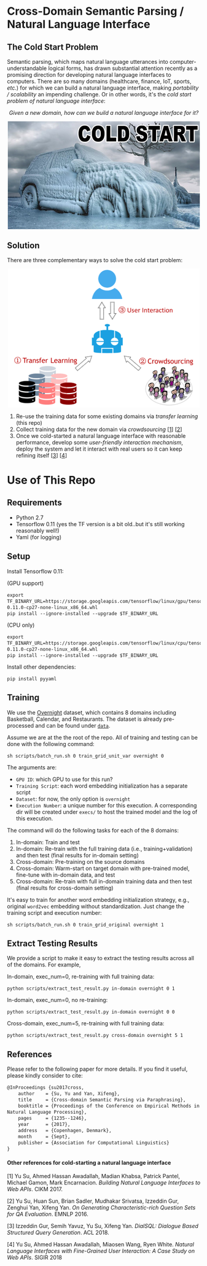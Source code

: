 # Cross-Domain Semantic Parsing / Natural Language Interface

## The Cold Start Problem
Semantic parsing, which maps natural language utterances into computer-understandable logical forms, has drawn substantial attention recently as a promising direction for developing natural language interfaces to computers. There are so many domains (healthcare, finance, IoT, sports, *etc.*) for which we can build a natural language interface, making *portability / scalability* an impending challenge. Or in other words, it's the *cold start problem of natural language interface*: 

<p align="center"><i>Given a new domain, how can we build a natural language interface for it?</i></p>

<p align="center">
<img align="center" src="misc/cold_start.jpg" alt="Cold Start Problem" width="500px"/>
</p>

## Solution

There are three complementary ways to solve the cold start problem:

<p align="center">
<img align="center" src="misc/cold_start_nli.png" alt="Cold Start Solution" width="500px"/>
</p>

1. Re-use the training data for some existing domains via *transfer learning* (this repo)
2. Collect training data for the new domain via *crowdsourcing* [[1](#reference1)] [[2](#reference2)]
3. Once we cold-started a natural language interface with reasonable performance, develop some *user-friendly interaction mechanism*, deploy the system and let it interact with real users so it can keep refining itself [[3](#reference3)] [[4](#reference4)]


# Use of This Repo

## Requirements

* Python 2.7
* Tensorflow 0.11 (yes the TF version is a bit old..but it's still working reasonably well!)
* Yaml (for logging)

## Setup

Install Tensorflow 0.11:

(GPU support)
```
export TF_BINARY_URL=https://storage.googleapis.com/tensorflow/linux/gpu/tensorflow-0.11.0-cp27-none-linux_x86_64.whl
pip install --ignore-installed --upgrade $TF_BINARY_URL
```

(CPU only)
```
export TF_BINARY_URL=https://storage.googleapis.com/tensorflow/linux/cpu/tensorflow-0.11.0-cp27-none-linux_x86_64.whl
pip install --ignore-installed --upgrade $TF_BINARY_URL
```


Install other dependencies:

```
pip install pyyaml
```

## Training
We use the [Overnight](https://github.com/percyliang/sempre/tree/master/overnight) dataset, which contains 8 domains including Basketball, Calendar, and Restaurants. The dataset is already pre-processed and can be found under [`data`](data/). 

Assume we are at the the root of the repo. All of training and testing can be done with the following command:

```
sh scripts/batch_run.sh 0 train_grid_unit_var overnight 0
```

The arguments are:

* `GPU ID`: which GPU to use for this run?
* `Training Script`: each word embedding initialization has a separate script
* `Dataset`: for now, the only option is `overnight`
* `Execution Number`: a unique number for this execution. A corresponding dir will be created under `execs/` to host the trained model and the log of this execution.

The command will do the following tasks for each of the 8 domains:

1. In-domain: Train and test
2. In-domain: Re-train with the full training data (i.e., training+validation) and then test (final results for in-domain setting)
3. Cross-domain: Pre-training on the source domains
4. Cross-domain: Warm-start on target domain with pre-trained model, fine-tune with in-domain data, and test
4. Cross-domain: Re-train with full in-domain training data and then test (final results for cross-domain setting)

It's easy to train for another word embedding initialization strategy, e.g., original `word2vec` embedding without standardization. Just change the training script and execution number:

```
sh scripts/batch_run.sh 0 train_grid_original overnight 1
```

## Extract Testing Results

We provide a script to make it easy to extract the testing results across all of the domains. For example,

In-domain, exec_num=0, re-training with full training data:

```
python scripts/extract_test_result.py in-domain overnight 0 1
```

In-domain, exec_num=0, no re-training:

```
python scripts/extract_test_result.py in-domain overnight 0 0
```

Cross-domain, exec_num=5, re-training with full training data:

```
python scripts/extract_test_result.py cross-domain overnight 5 1
``` 


## References

Please refer to the following paper for more details. If you find it useful, please kindly consider to cite:

```
@InProceedings {su2017cross,
    author    = {Su, Yu and Yan, Xifeng},
    title     = {Cross-domain Semantic Parsing via Paraphrasing},
    booktitle = {Proceedings of the Conference on Empirical Methods in Natural Language Processing},
    pages     = {1235--1246},
    year      = {2017},
    address   = {Copenhagen, Denmark},
    month     = {Sept},
    publisher = {Association for Computational Linguistics}
}
```

#### Other references for cold-starting a natural language interface

<a name="reference1"></a>[1] Yu Su, Ahmed Hassan Awadallah, Madian Khabsa, Patrick Pantel, Michael Gamon, Mark Encarnacion. *Building Natural Language Interfaces to Web APIs*. CIKM 2017.

<a name="reference2"></a>[2] Yu Su, Huan Sun, Brian Sadler, Mudhakar Srivatsa, Izzeddin Gur, Zenghui Yan, Xifeng Yan. *On Generating Characteristic-rich Question Sets for QA Evaluation*. EMNLP 2016.

<a name="reference3"></a>[3] Izzeddin Gur, Semih Yavuz, Yu Su, Xifeng Yan. *DialSQL: Dialogue Based Structured Query Generation*. ACL 2018.

<a name="reference4"></a>[4] Yu Su, Ahmed Hassan Awadallah, Miaosen Wang, Ryen White. *Natural Language Interfaces with Fine-Grained User Interaction: A Case Study on Web APIs*. SIGIR 2018
